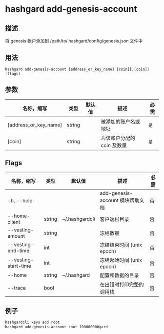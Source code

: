 # hashgard add-genesis-account

## 描述

将 genesis 帐户添加到 /path/to/.hashgard/config/genesis.json 文件中

## 用法

```shell
hashgard add-genesis-account [address_or_key_name] [coin][,[coin]] [flags]
```

## 参数

| 名称，缩写            | 类型   | 默认值 | 描述                       | 必需 |
| --------------------- | ------ | ------ | -------------------------- | -------- |
| [address_or_key_name] | string |        | 被添加的账户名或地址       | `是`     |
| [coin]                | string |        | 为该账户分配的 coin 及数量 | `是`     |

## Flags

| 名称，缩写           | 类型   | 默认值         | 描述                             | 必需 |
| -------------------- | ------ | -------------- | -------------------------------- | -------- |
| -h, --help           |        |                | add-genesis-account 模块帮助文档 | 否       |
| --home-client        | string | ~/.hashgardcli | 客户端根目录                     | 否       |
| --vesting-amount     | string |                | 冻结数量                         | 否       |
| --vesting-end-time   | int    |                | 冻结结束时间 (unix epoch)        | 否       |
| --vesting-start-time | int    |                | 冻结起始时间 (unix epoch)        | 否       |
| --home               | string | ~/.hashgard    | 配置和数据的目录                 | 否       |
| --trace              | bool   |                | 在出错时打印完整的调用栈         | 否       |

## 例子

```bash
hashgardcli keys add root
hashgard add-genesis-account root 100000000gard
```
